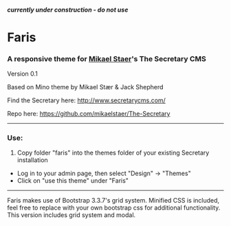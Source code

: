 ##### *currently under construction - do not use* #####

# Faris #
### A responsive theme for [Mikael Staer](https://github.com/mikaelstaer)'s The Secretary CMS ###

Version 0.1

Based on Mino theme by Mikael Stær & Jack Shepherd

Find the Secretary here: http://www.secretarycms.com/

Repo here: https://github.com/mikaelstaer/The-Secretary

___
### Use: ###
1.  Copy folder "faris" into the themes folder of your existing Secretary installation
* Log in to your admin page, then select "Design" -> "Themes"
* Click on "use this theme" under "Faris"

___

Faris makes use of Bootstrap 3.3.7's grid system. Minified CSS is included, feel free to replace with your own bootstrap css for additional functionality. This version includes grid system and modal.
